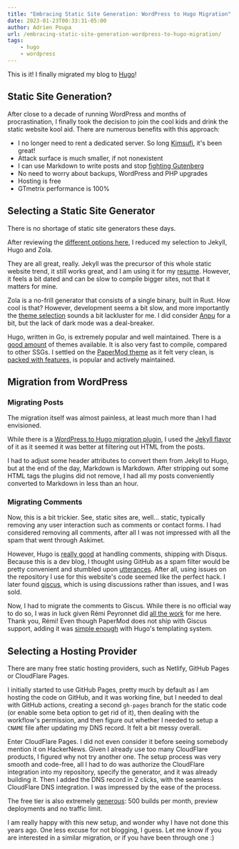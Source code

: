 ```yaml
---
title: "Embracing Static Site Generation: WordPress to Hugo Migration"
date: 2023-01-23T00:33:31-05:00
author: Adrien Poupa
url: /embracing-static-site-generation-wordpress-to-hugo-migration/
tags:
    - hugo
    - wordpress
---
```


This is it! I finally migrated my blog to [Hugo](https://gohugo.io/)! 

## Static Site Generation?

After close to a decade of running WordPress and months of procrastination, 
I finally took the decision to join the cool kids  and drink the static website kool aid.
There are numerous benefits with this approach:
- I no longer need to rent a dedicated server. So long [Kimsufi](https://www.kimsufi.com/), it's been great!
- Attack surface is much smaller, if not nonexistent
- I can use Markdown to write posts and stop [fighting Gutenberg](https://www.reddit.com/r/Wordpress/comments/ox31tv/why_does_gutenberg_suck_so_fucking_hard/)
- No need to worry about backups, WordPress and PHP upgrades
- Hosting is free
- GTmetrix performance is 100%

## Selecting a Static Site Generator

There is no shortage of static site generators these days.

After reviewing the [different options here](https://jamstack.org/generators/), I reduced my selection to Jekyll, Hugo and Zola.

They are all great, really. Jekyll was the precursor of this whole static website trend, it still works great,
and I am using it for my [resume](https://resume.adrien.poupa.net/). However, it feels a bit dated and can be slow to 
compile bigger sites, not that it matters for mine.

Zola is a no-frill generator that consists of a single binary, built in Rust. How cool is that? However, development seems
a bit slow, and more importantly the [theme selection](https://www.getzola.org/themes/) sounds a bit lackluster for me.
I did consider [Anpu](https://github.com/zbrox/anpu-zola-theme) for a bit, but the lack of dark mode was a deal-breaker.

Hugo, written in Go, is extremely popular and well maintained. There is a [good amount](https://themes.gohugo.io/) of themes available.
It is also very fast to compile, compared to other SSGs. I settled on the [PaperMod theme](https://github.com/adityatelange/hugo-PaperMod) 
as it felt very clean, is [packed with features](https://github.com/adityatelange/hugo-PaperMod/wiki/Features), 
is popular and actively maintained.

## Migration from WordPress

### Migrating Posts

The migration itself was almost painless, at least much more than I had envisioned.

While there is a [WordPress to Hugo migration plugin](https://github.com/SchumacherFM/wordpress-to-hugo-exporter), I used 
the [Jekyll flavor](https://github.com/benbalter/wordpress-to-jekyll-exporter) of it as it seemed it was better at filtering
out HTML from the posts. 

I had to adjust some header attributes to convert them from Jekyll to Hugo, but at the end of the day, Markdown is Markdown.
After stripping out some HTML tags the plugins did not remove, 
I had all my posts conveniently converted to Markdown in less than an hour.

### Migrating Comments

Now, this is a bit trickier. See, static sites are, well... static, typically removing any user interaction such as comments
or contact forms. I had considered removing all comments, after all I was not impressed with all the spam that went through Askimet.

However, Hugo is [really good](https://gohugo.io/content-management/comments/) at handling comments, shipping with Disqus.
Because this is a dev blog, I thought using GitHub as a spam filter would be pretty convenient and stumbled upon [utterances](https://utteranc.es/).
After all, using issues on the repository I use for this website's code seemed like the perfect hack.
I later found [giscus](https://giscus.app/), which is using discussions rather than issues, and I was sold.

Now, I had to migrate the comments to Giscus. While there is no official way to do so, I was in luck given Rémi Peyronnet
did [all the work](https://www.lprp.fr/2022/11/Migrate-wordpress-comments-to-giscus/) for me here. Thank you, Rémi!
Even though PaperMod does not ship with Giscus support, 
adding it was [simple enough](https://cdwilson.dev/articles/using-giscus-for-comments-in-hugo/) with Hugo's templating system.

## Selecting a Hosting Provider

There are many free static hosting providers, such as Netlify, GitHub Pages or CloudFlare Pages.

I initially started to use GitHub Pages, pretty much by default as I am hosting the code on GitHub, and it was working
fine, but I needed to deal with GitHub actions, creating a second `gh-pages` branch for the static code 
(or enable some beta option to get rid of it), then dealing with the workflow's permission,
and then figure out whether I needed to setup a `CNAME` file after updating my DNS record. It felt a bit messy overall.

Enter CloudFlare Pages. I did not even consider it before seeing somebody mention it on HackerNews. Given I already use
too many CloudFlare products, I figured why not try another one. The setup process was very smooth and code-free, all
I had to do was authorize the CloudFlare integration into my repository, specify the generator,
and it was already building it. Then I added the DNS record in 2 clicks, with the seamless CloudFlare DNS integration.
I was impressed by the ease of the process.

The free tier is also extremely [generous](https://developers.cloudflare.com/pages/platform/limits): 500 builds per month, 
preview deployments and no traffic limit.

I am really happy with this new setup, and wonder why I have not done this years ago. One less excuse for not blogging, I guess.
Let me know if you are interested in a similar migration, or if you have been through one :)